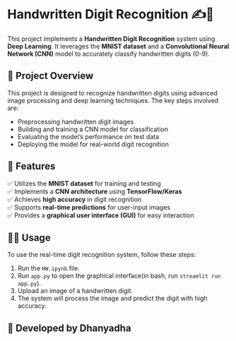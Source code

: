# Handwritten Digit Recognition ✍️🔢

This project implements a **Handwritten Digit Recognition** system using **Deep Learning**. It leverages the **MNIST dataset** and a **Convolutional Neural Network (CNN)** model to accurately classify handwritten digits (0-9).

## 📌 Project Overview
This project is designed to recognize handwritten digits using advanced image processing and deep learning techniques. The key steps involved are:
- Preprocessing handwritten digit images
- Building and training a CNN model for classification
- Evaluating the model’s performance on test data
- Deploying the model for real-world digit recognition

## 🚀 Features
✅ Utilizes the **MNIST dataset** for training and testing  
✅ Implements a **CNN architecture** using **TensorFlow/Keras**  
✅ Achieves **high accuracy** in digit recognition  
✅ Supports **real-time predictions** for user-input images  
✅ Provides a **graphical user interface (GUI)** for easy interaction  

## 👨‍💻 Usage
To use the real-time digit recognition system, follow these steps:
1. Run the `HW.ipynb` file.
2. Run `app.py` to open the graphical interface(in bash, run `streamlit run app.py`).
3. Upload an image of a handwritten digit.
4. The system will process the image and predict the digit with high accuracy.

## 📝 Developed by Dhanyadha


